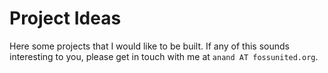 # Project Ideas

Here some projects that I would like to be built. If any of this sounds interesting to you, please get in touch with me at `anand AT fossunited.org`.

